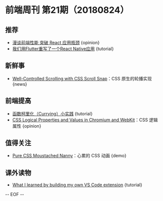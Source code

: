 # 前端周刊 第21期（20180824）

## 推荐

- [漫谈前端性能 突破 React 应用瓶颈](https://segmentfault.com/a/1190000016008108) {opinion}
- [我们用Flutter重写了一个React Native应用](https://mp.weixin.qq.com/s/OjO0swbDTyd6fPwxaN_gGQ) {tutorial}

## 新鲜事

- [Well-Controlled Scrolling with CSS Scroll Snap](https://developers.google.com/web/updates/2018/07/css-scroll-snap)：CSS 原生的轮播实现 {news}

## 前端提高

- [函数柯里化（Currying）小实践](https://segmentfault.com/a/1190000015957944) {tutorial}
- [CSS Logical Properties and Values in Chromium and WebKit](https://blogs.igalia.com/mrego/2018/08/08/css-logical-properties-and-values-in-chromium/)：CSS 逻辑属性 {opinion}

## 值得关注

- [Pure CSS Moustached Nanny](https://codepen.io/miocene/pen/mjLPVp)：心累的 CSS 动画 {demo}

## 课外读物

- [What I learned by building my own VS Code extension](https://css-tricks.com/what-i-learned-by-building-my-own-vs-code-extension/) {tutorial}

[//]: # (分类图标
    新闻 {news}
    视频 {video}
    教程 {tutorial}
    代码 {code}
    演示 {demo}
    观点 {opinion}
    技巧 {tips}
    工具 {tools}
    书籍 {book}
    文档 {doc}
    GayHub {github}
    规范 {w3c}
    规范 {mdn}
    Three.js {threejs}
  )

-- EOF --